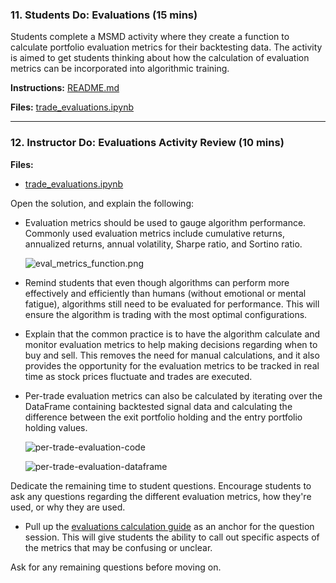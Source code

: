 ### 11. Students Do: Evaluations (15 mins)

Students complete a MSMD activity where they create a function to calculate portfolio evaluation metrics for their backtesting data. The activity is aimed to get students thinking about how the calculation of evaluation metrics can be incorporated into algorithmic training.

**Instructions:** [README.md](Activities/07-Stu_Evaluations/README.md)

**Files:** [trade_evaluations.ipynb](Activities/07-Stu_Evaluations/Unsolved/trade_evaluations.ipynb)

---

### 12. Instructor Do: Evaluations Activity Review (10 mins)

**Files:**

* [trade_evaluations.ipynb](Activities/07-Stu_Evaluations/Solved/trade_evaluations.ipynb)

Open the solution, and explain the following:

* Evaluation metrics should be used to gauge algorithm performance. Commonly used evaluation metrics include cumulative returns, annualized returns, annual volatility, Sharpe ratio, and Sortino ratio.

  ![eval_metrics_function.png](Images/eval_metrics_function.png)

* Remind students that even though algorithms can perform more effectively and efficiently than humans (without emotional or mental fatigue), algorithms still need to be evaluated for performance. This will ensure the algorithm is trading with the most optimal configurations.

* Explain that the common practice is to have the algorithm calculate and monitor evaluation metrics to help making decisions regarding when to buy and sell. This removes the need for manual calculations, and it also provides the opportunity for the evaluation metrics to be tracked in real time as stock prices fluctuate and trades are executed.

* Per-trade evaluation metrics can also be calculated by iterating over the DataFrame containing backtested signal data and calculating the difference between the exit portfolio holding and the entry portfolio holding values.

  ![per-trade-evaluation-code](Images/per-trade-evaluation-code.png)

  ![per-trade-evaluation-dataframe](Images/per-trade-evaluation-dataframe.png)

Dedicate the remaining time to student questions. Encourage students to ask any questions regarding the different evaluation metrics, how they're used, or why they are used.

* Pull up the [evaluations calculation guide](../Supplemental/EvaluationsCalculationGuide.md) as an anchor for the question session. This will give students the ability to call out specific aspects of the metrics that may be confusing or unclear.

Ask for any remaining questions before moving on.
